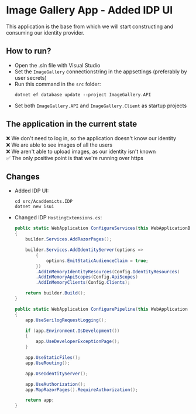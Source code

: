 # Image Gallery App - Added IDP UI
This application is the base from which we will start constructing and consuming our identity provider.

## How to run?
- Open the .sln file with Visual Studio
- Set the `ImageGallery` connectionstring in the appsettings (preferably by user secrets)
- Run this command in the `src` folder:
    ```
    dotnet ef database update --project ImageGallery.API
    ```
- Set both `ImageGallery.API` and `ImageGallery.Client` as startup projects

## The application in the current state
❌ We don't need to log in, so the application doesn't know our identity <br/>
❌ We are able to see images of all the users <br/>
❌ We aren't able to upload images, as our identity isn't known <br/>
✅ The only positive point is that we're running over https <br/>

## Changes
- Added IDP UI:
    ```
    cd src/Acaddemicts.IDP
    dotnet new isui
    ```
- Changed IDP `HostingExtensions.cs`:
    ```csharp
    public static WebApplication ConfigureServices(this WebApplicationBuilder builder)
    {
        builder.Services.AddRazorPages();

        builder.Services.AddIdentityServer(options =>
            {
                options.EmitStaticAudienceClaim = true;
            })
            .AddInMemoryIdentityResources(Config.IdentityResources)
            .AddInMemoryApiScopes(Config.ApiScopes)
            .AddInMemoryClients(Config.Clients);

        return builder.Build();
    }

    public static WebApplication ConfigurePipeline(this WebApplication app)
    {
        app.UseSerilogRequestLogging();

        if (app.Environment.IsDevelopment())
        {
            app.UseDeveloperExceptionPage();
        }

        app.UseStaticFiles();
        app.UseRouting();

        app.UseIdentityServer();

        app.UseAuthorization();
        app.MapRazorPages().RequireAuthorization();

        return app;
    }
    ```
